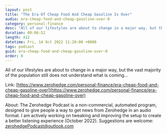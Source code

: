 ```yaml
---
layout: post
title: "The Era Of Cheap Food And Cheap Gasoline Is Over"
audio: era-cheap-food-and-cheap-gasoline-over-0
category: personal-finance
desc: "All of our lifestyles are about to change in a major way, but the vast majority of the population still does not understand what is coming..."
duration: 00:06:52
length: 412
datetime: Fri, 14 Oct 2022 11:20:00 +0000
tags: podcast
guid: era-cheap-food-and-cheap-gasoline-over-0
order: 0
---
```

All of our lifestyles are about to change in a major way, but the vast majority of the population still does not understand what is coming...

Link: [https://www.zerohedge.com/personal-finance/era-cheap-food-and-cheap-gasoline-over](https://www.zerohedge.com/personal-finance/era-cheap-food-and-cheap-gasoline-over)

About: The Zerohedge Podcast is a non-commercial, automated program, designed to give people a way to get news from Zerohedge in an audio format.  I am actively working on tweaking and improving the setup to create a better listening experience (October 2022).  Suggestions are welcome: [zerohedgePodcast@outlook.com](mailto:zerohedgePodcast@outlook.com)